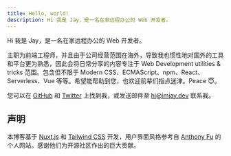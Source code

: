 ```yaml
---
title: Hello, world!
description: Hi 我是 Jay，是一名在家远程办公的 Web 开发者。
---
```


Hi 我是 Jay，是一名在家远程办公的 Web 开发者。

主职为前端工程师，并且由于公司经营范围在海外，导致我也惯性地对国外的工具和平台更为熟悉，因此会将日常分享的内容专注于 Web Development utilities & tricks 范围。包含但不限于 Modern CSS、ECMAScript、npm、React、Serverless、Vue 等等。希望能帮助到您，也欢迎前辈们指点迷津。Peace 😇。

您可以在 [GitHub](https://github.com/ysj151215) 和 [Twitter](https://twitter.com/ysj151215) 上找到我，或发送邮件至 [hi@imjay.dev](mailto:hi@imjay.dev) 联系我。

## 声明

本博客基于 [Nuxt.js](https://nuxtjs.org/) 和 [Tailwind CSS](https://tailwindcss.com/) 开发，用户界面风格参考自 [Anthony Fu](https://antfu.me/) 的个人网站。感谢他们为开源社区作出的巨大贡献。

<!-- 同时也欢迎 [Star & Fork](https://github.com/ysj151215/jayyan.me) 本站源代码。 -->
